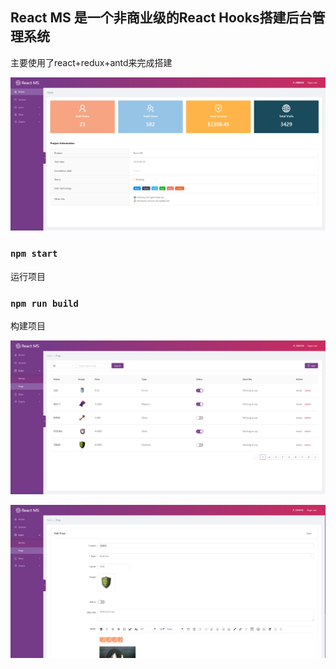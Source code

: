 ## React MS 是一个非商业级的React Hooks搭建后台管理系统

主要使用了react+redux+antd来完成搭建

![Image home](./pic/img0.png)

### `npm start`

运行项目

### `npm run build`

构建项目


![Image list](./pic/img1.png)

![Image edit](./pic/img2.png)